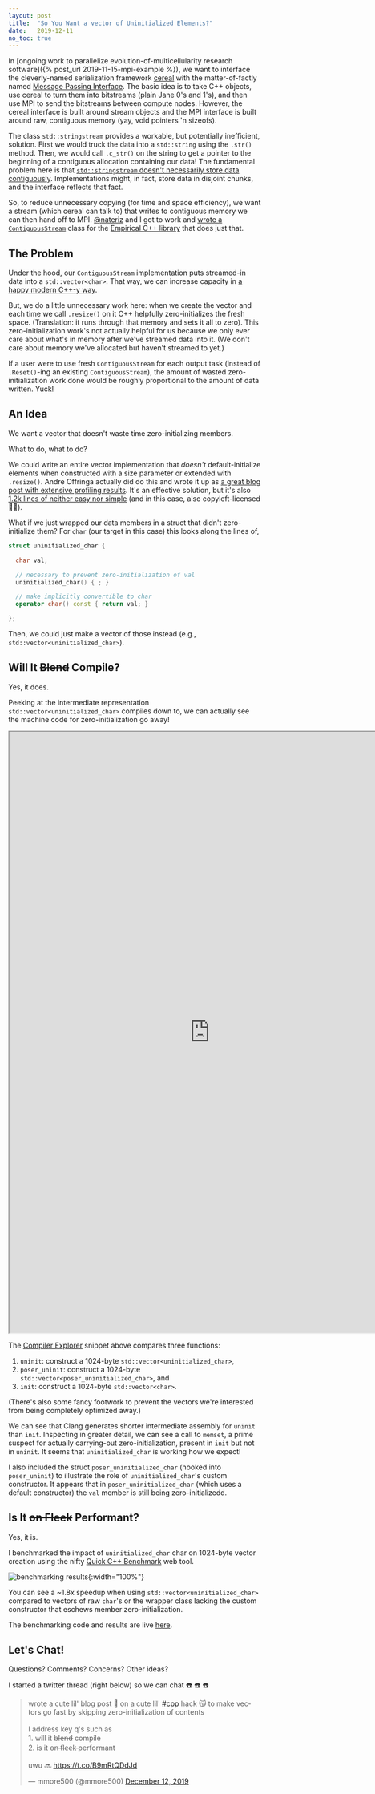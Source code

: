```yaml
---
layout: post
title:  "So You Want a vector of Uninitialized Elements?"
date:   2019-12-11
no_toc: true
---
```


In [ongoing work to parallelize evolution-of-multicellularity research software]({% post_url 2019-11-15-mpi-example %}), we want to interface the cleverly-named serialization framework [cereal](http://uscilab.github.io/cereal/) with the matter-of-factly named [Message Passing Interface](https://en.wikipedia.org/wiki/Message_Passing_Interface).
The basic idea is to take C++ objects, use cereal to turn them into bitstreams (plain Jane 0's and 1's), and then use MPI to send the bitstreams between compute nodes.
However, the cereal interface is built around stream objects and the MPI interface is built around raw, contiguous memory (yay, void pointers 'n sizeofs).

The class `std::stringstream` provides a workable, but potentially inefficient, solution.
First we would truck the data into a `std::string` using the `.str()` method.
Then, we would call `.c_str()` on the string to get a pointer to the beginning of a contiguous allocation containing our data!
The fundamental problem here is that [`std::stringstream` doesn't necessarily store data contiguously](https://stackoverflow.com/a/1877528).
Implementations might, in fact, store data in disjoint chunks, and the interface reflects that fact.

So, to reduce unnecessary copying (for time and space efficiency), we want a stream (which cereal can talk to) that writes to contiguous memory we can then hand off to MPI.
[@nateriz](https://github.com/nateriz) and I got to work and [wrote a `ContiguousStream`](https://github.com/devosoft/Empirical/pull/253) class for the [Empirical C++ library](http://github.com/devosoft/Empirical) that does just that.

## The Problem

Under the hood, our `ContiguousStream` implementation puts streamed-in data into a `std::vector<char>`.
That way, we can increase capacity in [a happy modern C++-y way](http://www.stroustrup.com/bs_faq2.html#realloc).

But, we do a little unnecessary work here: when we create the vector and each time we call `.resize()` on it C++ helpfully zero-initializes the fresh space.
(Translation: it runs through that memory and sets it all to zero).
This zero-initialization work's not actually helpful for us because we only ever care about what's in memory after we've streamed data into it.
(We don't care about memory we've allocated but haven't streamed to yet.)

If a user were to use fresh `ContiguousStream` for each output task (instead of `.Reset()`-ing an existing `ContiguousStream`), the amount of wasted zero-initialization work done would be roughly proportional to the amount of data written.
Yuck!

## An Idea

We want a vector that doesn't waste time zero-initializing members.

What to do, what to do?

We could write an entire vector implementation that *doesn't* default-initialize elements when constructed with a size parameter or extended with `.resize()`.
Andre Offringa actually did do this and wrote it up as [a great blog post with extensive profiling results](http://andreoffringa.org/?q=uvector).
It's an effective solution, but it's also [1.2k lines of neither easy nor simple](http://andreoffringa.org/p/uvector/uvector.h) (and in this case, also copyleft-licensed :man_shrugging:).

What if we just wrapped our data members in a struct that didn't zero-initialize them?
For `char` (our target in this case) this looks along the lines of,

```c++
struct uninitialized_char {

  char val;

  // necessary to prevent zero-initialization of val
  uninitialized_char() { ; }

  // make implicitly convertible to char
  operator char() const { return val; }

};
```

Then, we could just make a vector of those instead (e.g., `std::vector<uninitialized_char>`).

## Will It <strike>Blend</strike> Compile?

Yes, it does.

Peeking at the intermediate representation `std::vector<uninitialized_char>` compiles down to, we can actually see the machine code for zero-initialization go away!

<iframe width="800px" height="1200px" src="https://godbolt.org/e?hideEditorToolbars=true#z:OYLghAFBqd5QCxAYwPYBMCmBRdBLAF1QCcAaPECAM1QDsCBlZAQwBtMQBGAFlICsupVs1qhkAUgBMAISnTSAZ0ztkBPHUqZa6AMKpWAVwC2tLgAZSW9ABk8tTADljAI0zEQkyaQAOqBYXVaPUMTcx8/ALpbeycjV3dPRWVMVUCGAmZiAmDjU04LJRU1OnTMgmjHFzcPLwUMrJzQ/MV68rtKuOrPAEpFVANiZA4AcikAZjtkQywAanExnVdaZAQjTIBrAHollbXidYA6BHnscTMAQTPzuuIDVRnfJWIAfQNaOwC2PAAvTHRnlaZOYAdlkFyuMxmgOIMwAbmx5mDLhdIahvG5mEQYdCIN0oXQ6iDpDNiJgCANaHCEWNieJgQARK5MhmIpkXG53AgzN4fNRfX7/aFEtnnSFC%2BGsVnglHc97vPmsH5/AEITK4olzGkgxnS0UzNEYrFQ1XEdVoWiEunE0nk4iUiWI7UiumMmki2GoPDoWW89VWiGQmZ1dAgECwlJY%2BY6HnyvD85XQk5wlLPZgQfKSbjdKV6yE7VYbUP01AOVAEADy3jURiVEHDyFT2bd4IZc11Hq9Dz8blecsIftBAchwdD9cjC0ePZjn0VApVmST9eeznTZkzTaRgZm%2Bb26yLJbLlertaXzg3zPpbeR5w73t9eP9MuHBBDYYjJCjibG2GTDeQq/XHMtx3QsQGLUsKyrPAa1%2BOsU2Qc8W0vEVhl6VgQGGABWYZSFMYYzBw1AMJ0OQ5CDfpBkwOZJDGTgcIIDCCO6Xo90wix0OGbgcLwgjSCI4YcIUEALAY/DUNIOBYCQNAjG8PB2DICgIBkuSFJQYRRAATjMCwqHkgg3CEiBnEYnDnDsTIAE8MLo0gZKMLQK1oVhrLE0gsDWUR2FM9y8FJVJwyEtzMAADxSAwDJsnC7AMjjeMVZxiCsvQsCi0gCGIaCot6Gh6CYNgOB4fhBA0sRSJkIQ8GcITYFoZgHJAED9lIcN3GGHgmN6NFigtDCAFpg3mekJBkOROGBGY%2BvLMZBOSVINAgKxGlMGjLG0CpYniEAxgANnCfweuWjwxn2yJaA2qp3F2pIijSVojvGm6IzusoLs6K69rqMoHuBFpXvaTbql23oFAooYuDQjDsNwnz%2BJCgAOHa%2Bp27goVKmZNIOMwsZmCBcEIEhqNo0gZj0WT5LcInODxEjRpkejTOY0hWPYjCuJhtz%2BME4T0sZyHhkkbjYYwhmxKZ1r/A0bggA%3D%3D"></iframe>

The [Compiler Explorer](https://godbolt.org/) snippet above compares three functions:
1. `uninit`: construct a 1024-byte `std::vector<uninitialized_char>`,
2. `poser_uninit`: construct a 1024-byte `std::vector<poser_uninitialized_char>`, and
3. `init`: construct a 1024-byte `std::vector<char>`.

(There's also some fancy footwork to prevent the vectors we're interested from being completely optimized away.)

We can see that Clang generates shorter intermediate assembly for `uninit` than `init`.
Inspecting in greater detail, we can see a call to `memset`, a prime suspect for actually carrying-out zero-initialization, present in `init` but not in `uninit`.
It seems that `uninitialized_char` is working how we expect!

I also included the struct `poser_uninitialized_char` (hooked into `poser_uninit`) to illustrate the role of `uninitialized_char`'s custom constructor.
It appears that in `poser_uninitialized_char` (which uses a default constructor) the `val` member is still being zero-initializedd.

## Is It <strike>on Fleek</strike> Performant?

Yes, it is.

I benchmarked the impact of `uninitialized_char` char on 1024-byte vector creation using the nifty [Quick C++ Benchmark](http://quick-bench.com/) web tool.

![benchmarking results](/resources/uninitialized-char-quick-bench.png){:width="100%"}

You can see a ~1.8x speedup when using `std::vector<uninitialized_char>` compared to vectors of raw `char`'s or the wrapper class lacking the custom constructor that eschews member zero-initialization.

The benchmarking code and results are live [here](http://quick-bench.com/GB8SEE5N2I_Q4qcYUl7UjvTg-OY).

## Let's Chat!

Questions? Comments? Concerns? Other ideas?

I started a twitter thread (right below) so we can chat :phone: :phone: :phone:

<blockquote class="twitter-tweet"><p lang="en" dir="ltr">wrote a cute lil&#39; blog post 🐶 on a cute lil&#39; <a href="https://twitter.com/hashtag/cpp?src=hash&amp;ref_src=twsrc%5Etfw">#cpp</a> hack 😽 to make vectors go fast by skipping zero-initialization of contents<br><br>I address key q&#39;s such as<br>1. will it b̶l̶e̶n̶d̶ compile<br>2. is it o̶n̶ ̶f̶l̶e̶e̶k̶ performant<br><br>uwu 🔜 <a href="https://t.co/B9mRtQDdJd">https://t.co/B9mRtQDdJd</a></p>&mdash; mmore500 (@mmore500) <a href="https://twitter.com/mmore500/status/1204961151643197440?ref_src=twsrc%5Etfw">December 12, 2019</a></blockquote> <script async src="https://platform.twitter.com/widgets.js" charset="utf-8"></script>
